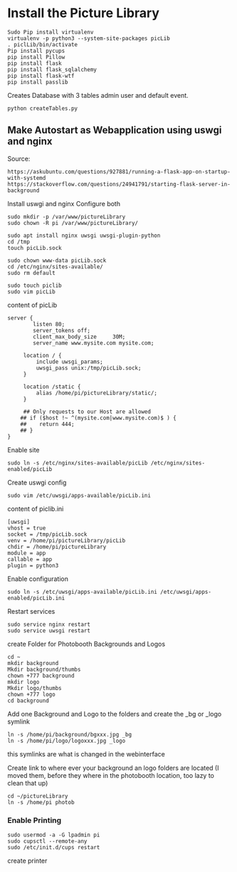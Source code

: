 
# Install the Picture Library

```
Sudo Pip install virtualenv
virtualenv -p python3 --system-site-packages picLib
. piclLib/bin/activate
Pip install pycups
pip install Pillow
pip install flask
pip install flask_sqlalchemy
pip install flask-wtf
pip install passlib
```

Creates Database with 3 tables admin user and default event.
```
python createTables.py
```
## Make Autostart as Webapplication using uswgi and nginx

Source:
```
https://askubuntu.com/questions/927881/running-a-flask-app-on-startup-with-systemd
https://stackoverflow.com/questions/24941791/starting-flask-server-in-background
```

Install uswgi and nginx
Configure both

```
sudo mkdir -p /var/www/pictureLibrary
sudo chown -R pi /var/www/pictureLibrary/

sudo apt install nginx uwsgi uwsgi-plugin-python
cd /tmp
touch picLib.sock

sudo chown www-data picLib.sock
cd /etc/nginx/sites-available/
sudo rm default

sudo touch piclib
sudo vim picLib
```

content of picLib

```
server {
        listen 80;
        server_tokens off;
        client_max_body_size     30M;
        server_name www.mysite.com mysite.com;

     location / {
         include uwsgi_params;
         uwsgi_pass unix:/tmp/picLib.sock;
     }

     location /static {
         alias /home/pi/pictureLibrary/static/;
     }

     ## Only requests to our Host are allowed
    ## if ($host !~ ^(mysite.com|www.mysite.com)$ ) {
    ##    return 444;
    ## }
}
```

Enable site
```
sudo ln -s /etc/nginx/sites-available/picLib /etc/nginx/sites-enabled/picLib
```
Create uswgi config
```
sudo vim /etc/uwsgi/apps-available/picLib.ini
```
content of piclib.ini
```
[uwsgi]
vhost = true
socket = /tmp/picLib.sock
venv = /home/pi/pictureLibrary/picLib
chdir = /home/pi/pictureLibrary
module = app
callable = app
plugin = python3
```
Enable configuration
```
sudo ln -s /etc/uwsgi/apps-available/picLib.ini /etc/uwsgi/apps-enabled/picLib.ini
```

Restart services
```
sudo service nginx restart
sudo service uwsgi restart
```
create Folder for Photobooth Backgrounds and Logos
```
cd ~
mkdir background
Mkdir background/thumbs
chown +777 background
mkdir logo
Mkdir logo/thumbs
chown +777 logo
cd background 
```

Add one Background and Logo to the folders and create the _bg or _logo symlink  
```
ln -s /home/pi/background/bgxxx.jpg _bg
ln -s /home/pi/logo/logoxxx.jpg _logo
```
this symlinks are what is changed in the webinterface

Create link to where ever your background an logo folders are located (I moved them, before they where in the photobooth location, too lazy to clean that up)
```
cd ~/pictureLibrary
ln -s /home/pi photob
```
### Enable Printing 
```
sudo usermod -a -G lpadmin pi
sudo cupsctl --remote-any
sudo /etc/init.d/cups restart
```
create printer

